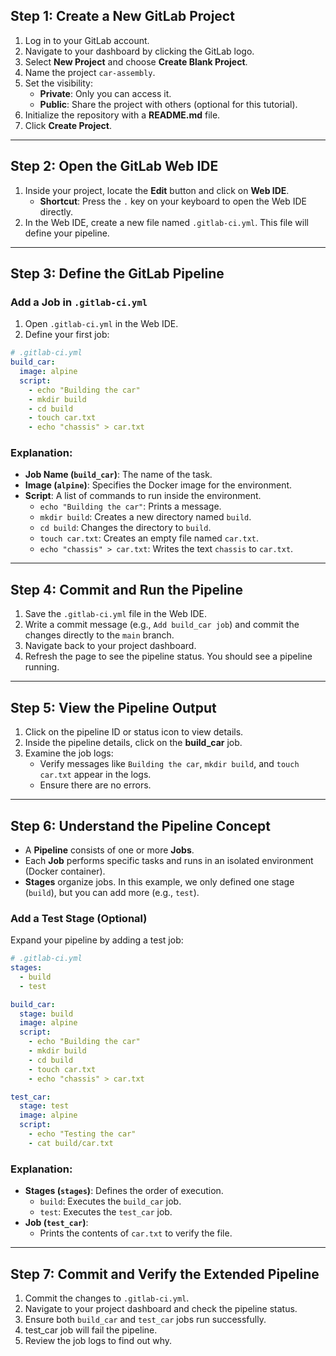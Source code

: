 ## Step 1: Create a New GitLab Project

1. Log in to your GitLab account.
2. Navigate to your dashboard by clicking the GitLab logo.
3. Select **New Project** and choose **Create Blank Project**.
4. Name the project `car-assembly`.
5. Set the visibility:
   - **Private**: Only you can access it.
   - **Public**: Share the project with others (optional for this tutorial).
6. Initialize the repository with a **README.md** file.
7. Click **Create Project**.

---

## Step 2: Open the GitLab Web IDE

1. Inside your project, locate the **Edit** button and click on **Web IDE**.
   - **Shortcut**: Press the `.` key on your keyboard to open the Web IDE directly.
2. In the Web IDE, create a new file named `.gitlab-ci.yml`. This file will define your pipeline.

---

## Step 3: Define the GitLab Pipeline

### Add a Job in `.gitlab-ci.yml`

1. Open `.gitlab-ci.yml` in the Web IDE.
2. Define your first job:

```yaml
# .gitlab-ci.yml
build_car:
  image: alpine
  script:
    - echo "Building the car"
    - mkdir build
    - cd build
    - touch car.txt
    - echo "chassis" > car.txt
```

### Explanation:

- **Job Name (`build_car`)**: The name of the task.
- **Image (`alpine`)**: Specifies the Docker image for the environment.
- **Script**: A list of commands to run inside the environment.
  - `echo "Building the car"`: Prints a message.
  - `mkdir build`: Creates a new directory named `build`.
  - `cd build`: Changes the directory to `build`.
  - `touch car.txt`: Creates an empty file named `car.txt`.
  - `echo "chassis" > car.txt`: Writes the text `chassis` to `car.txt`.

---

## Step 4: Commit and Run the Pipeline

1. Save the `.gitlab-ci.yml` file in the Web IDE.
2. Write a commit message (e.g., `Add build_car job`) and commit the changes directly to the `main` branch.
3. Navigate back to your project dashboard.
4. Refresh the page to see the pipeline status. You should see a pipeline running.

---

## Step 5: View the Pipeline Output

1. Click on the pipeline ID or status icon to view details.
2. Inside the pipeline details, click on the **build_car** job.
3. Examine the job logs:
   - Verify messages like `Building the car`, `mkdir build`, and `touch car.txt` appear in the logs.
   - Ensure there are no errors.

---

## Step 6: Understand the Pipeline Concept

- A **Pipeline** consists of one or more **Jobs**.
- Each **Job** performs specific tasks and runs in an isolated environment (Docker container).
- **Stages** organize jobs. In this example, we only defined one stage (`build`), but you can add more (e.g., `test`).

### Add a Test Stage (Optional)

Expand your pipeline by adding a test job:

```yaml
# .gitlab-ci.yml
stages:
  - build
  - test

build_car:
  stage: build
  image: alpine
  script:
    - echo "Building the car"
    - mkdir build
    - cd build
    - touch car.txt
    - echo "chassis" > car.txt

test_car:
  stage: test
  image: alpine
  script:
    - echo "Testing the car"
    - cat build/car.txt
```

### Explanation:

- **Stages (`stages`)**: Defines the order of execution.
  - `build`: Executes the `build_car` job.
  - `test`: Executes the `test_car` job.
- **Job (`test_car`)**:
  - Prints the contents of `car.txt` to verify the file.

---

## Step 7: Commit and Verify the Extended Pipeline

1. Commit the changes to `.gitlab-ci.yml`.
2. Navigate to your project dashboard and check the pipeline status.
3. Ensure both `build_car` and `test_car` jobs run successfully.
4. test_car job will fail the pipeline.
5. Review the job logs to find out why.


